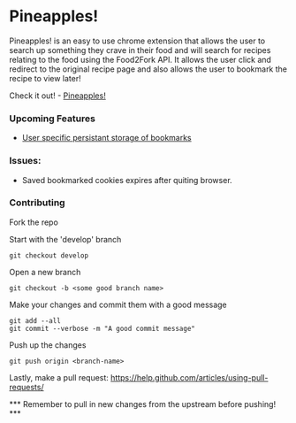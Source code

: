Pineapples!
===========

Pineapples! is an easy to use chrome extension that allows the user to search up something they crave in their food and will search for recipes relating to the food using the Food2Fork API. It allows the user click and redirect to the original recipe page and also allows the user to bookmark the recipe to view later! 

Check it out! - <a href="http://bit.ly/1DM04HS" target="_blank">Pineapples!</a>

### Upcoming Features
<ul>
  <li><a href="https://developer.chrome.com/extensions/storage">User specific persistant storage of bookmarks</a></li>
</ul>

### Issues:
<ul>
  <li>Saved bookmarked cookies expires after quiting browser.</li>
</ul>

### Contributing

Fork the repo

Start with the 'develop' branch
```
git checkout develop
```

Open a new branch
```
git checkout -b <some good branch name>
```

Make your changes and commit them with a good message
```
git add --all
git commit --verbose -m "A good commit message"
```

Push up the changes
```
git push origin <branch-name>
```

Lastly, make a pull request: https://help.github.com/articles/using-pull-requests/

*** Remember to pull in new changes from the upstream before pushing! ***